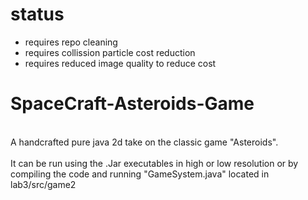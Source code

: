 # status
* requires repo cleaning
* requires collission particle cost reduction
* requires reduced image quality to reduce cost


# SpaceCraft-Asteroids-Game
<br>
A handcrafted pure java 2d take on the classic game "Asteroids". <br>
<br>
It can be run  using the .Jar executables in high or low resolution or by compiling the code and running "GameSystem.java" located in lab3/src/game2<br>
<br>
